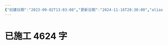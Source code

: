 ```yaml
---
{"创建日期":"2023-09-02T13:03:00","更新日期":"2024-11-16T20:30:00","aliases":null,"tags":["人类的故事"],"dg-publish":true,"permalink":"/01-主线故事/最初与开端之前/","dgPassFrontmatter":true,"noteIcon":"\\！Read Me！\\others\\data\\svg","created":"2024-11-20T15:00:11.604+08:00","updated":"2024-11-23T17:54:41.918+08:00"}
---
```


# 已施工 4624 字 